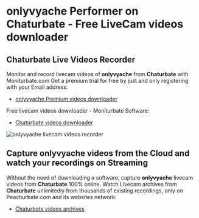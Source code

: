 # onlyvyache Performer on Chaturbate - Free LiveCam videos downloader

## Chaturbate Live Videos Recorder

Monitor and record livecam videos of **onlyvyache** from **Chaturbate** with Moniturbate.com
Get a premium trial for free by just and only registering with your Email address:
* [onlyvyache Premium videos downloader](https://moniturbate.com/request-demo-licence-key.html)

Free livecam videos downloader - Moniturbate Software:
* [Chaturbate videos downloader](https://moniturbate.com/moniturbate-download-software.html)

![onlyvyache livecam videos recorder](https://peachurnet.com/templates/moniturbate-software.png)


## Capture onlyvyache videos from the Cloud and watch your recordings on Streaming

Without the need of downloading a software, capture **onlyvyache** livecam videos from **Chaturbate** 100% online.
Watch Livecam archives from **Chaturbate** unlimitedly from thousands of existing recordings, only on Peachurbate.com and its websites network:
* [Chaturbate videos archives](https://peachurnet.com/)